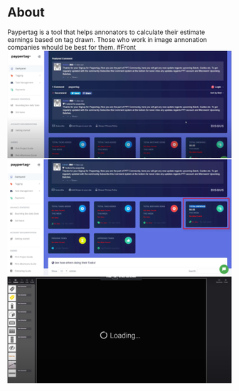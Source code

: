 # About
Paypertag is a tool that helps annonators to calculate their estimate earnings based on tag drawn. Those who work in image annonation companies whould be best for them.
#Front
![Front view](images/1.png)
![Front view](images/2.png)
![Front view](images/3.png)
